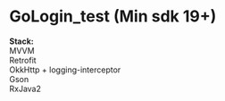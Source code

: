 # GoLogin_test (Min sdk 19+)
<b>Stack:</b></br>
  MVVM</br>
  Retrofit</br>
  OkkHttp + logging-interceptor</br>
  Gson</br>
  RxJava2</br>
